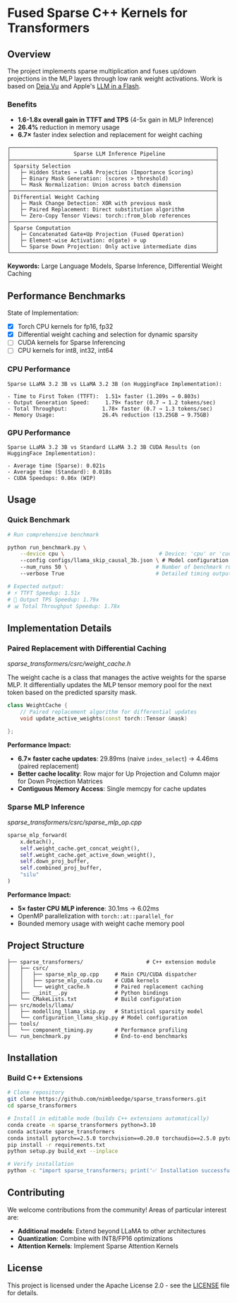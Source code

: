 # Fused Sparse C++ Kernels for Transformers

## Overview

The project implements sparse multiplication and fuses up/down projections in the MLP layers through low rank weight activations. 
Work is based on [Deja Vu](https://arxiv.org/abs/2310.17157) and Apple's [LLM in a Flash](https://arxiv.org/abs/2401.02486).

### Benefits
- **1.6-1.8x overall gain in TTFT and TPS** (4-5x gain in MLP Inference)
- **26.4%** reduction in memory usage
- **6.7×** faster index selection and replacement for weight caching


```
┌─────────────────────────────────────────────────────────────────┐
│                    Sparse LLM Inference Pipeline                │
├─────────────────────────────────────────────────────────────────┤
│ Sparsity Selection                                              │
│   ├─ Hidden States → LoRA Projection (Importance Scoring)       │
│   ├─ Binary Mask Generation: (scores > threshold)               │
│   └─ Mask Normalization: Union across batch dimension           │
├─────────────────────────────────────────────────────────────────┤
│ Differential Weight Caching                                     │
│   ├─ Mask Change Detection: XOR with previous mask              │
│   ├─ Paired Replacement: Direct substitution algorithm          │
│   └─ Zero-Copy Tensor Views: torch::from_blob references        │
├─────────────────────────────────────────────────────────────────┤
│ Sparse Computation                                              │
│   ├─ Concatenated Gate+Up Projection (Fused Operation)          │
│   ├─ Element-wise Activation: σ(gate) ⊙ up                      │
│   └─ Sparse Down Projection: Only active intermediate dims      │
└─────────────────────────────────────────────────────────────────┘
```

**Keywords:** Large Language Models, Sparse Inference, Differential Weight Caching

## Performance Benchmarks
State of Implementation:
- [x] Torch CPU kernels for fp16, fp32
- [x] Differential weight caching  and selection for dynamic sparsity
- [ ] CUDA kernels for Sparse Inferencing
- [ ] CPU kernels for int8, int32, int64

### CPU Performance 
```
Sparse LLaMA 3.2 3B vs LLaMA 3.2 3B (on HuggingFace Implementation):

- Time to First Token (TTFT):  1.51× faster (1.209s → 0.803s)
- Output Generation Speed:     1.79× faster (0.7 → 1.2 tokens/sec)  
- Total Throughput:           1.78× faster (0.7 → 1.3 tokens/sec)
- Memory Usage:               26.4% reduction (13.25GB → 9.75GB)
```

### GPU Performance

```
Sparse LLaMA 3.2 3B vs Standard LLaMA 3.2 3B CUDA Results (on HuggingFace Implementation):

- Average time (Sparse): 0.021s
- Average time (Standard): 0.018s
- CUDA Speedups: 0.86x (WIP)
```

## Usage

### Quick Benchmark

```bash
# Run comprehensive benchmark

python run_benchmark.py \
    --device cpu \                              # Device: 'cpu' or 'cuda'
    --config configs/llama_skip_causal_3b.json \ # Model configuration
    --num_runs 50 \                            # Number of benchmark runs
    --verbose True                             # Detailed timing output

# Expected output:
# ⚡ TTFT Speedup: 1.51x
# 🚀 Output TPS Speedup: 1.79x  
# 📊 Total Throughput Speedup: 1.78x
```

## Implementation Details

### Paired Replacement with Differential Caching
_sparse_transformers/csrc/weight_cache.h_

The weight cache is a class that manages the active weights for the sparse MLP. It differentially updates the MLP tensor memory pool for the next token based on the predicted sparsity mask.

```cpp
class WeightCache {
    // Paired replacement algorithm for differential updates
    void update_active_weights(const torch::Tensor &mask)

};
```

**Performance Impact:**
- **6.7× faster cache updates**: 29.89ms (naive `index_select`) → 4.46ms (paired replacement)
- **Better cache locality**: Row major for Up Projection and Column major for Down Projection Matrices
- **Contiguous Memory Access**: Single memcpy for cache updates 

### Sparse MLP Inference
_sparse_transformers/csrc/sparse_mlp_op.cpp_

```python
sparse_mlp_forward(
    x.detach(), 
    self.weight_cache.get_concat_weight(),
    self.weight_cache.get_active_down_weight(),
    self.down_proj_buffer,
    self.combined_proj_buffer,
    "silu"
)
```

**Performance Impact:**
- **5× faster CPU MLP inference**: 30.1ms → 6.02ms
- OpenMP parallelization with `torch::at::parallel_for`
- Bounded memory usage with weight cache memory pool

## Project Structure

```
├── sparse_transformers/                    # C++ extension module
│   ├── csrc/
│   │   ├── sparse_mlp_op.cpp     # Main CPU/CUDA dispatcher
│   │   ├── sparse_mlp_cuda.cu    # CUDA kernels
│   │   └── weight_cache.h        # Paired replacement caching
│   ├── __init__.py               # Python bindings
│   └── CMakeLists.txt            # Build configuration
├── src/models/llama/
│   ├── modelling_llama_skip.py   # Statistical sparsity model
│   └── configuration_llama_skip.py # Model configuration
├── tools/
│   └── component_timing.py       # Performance profiling
└── run_benchmark.py              # End-to-end benchmarks
```

## Installation


### Build C++ Extensions
```bash
# Clone repository
git clone https://github.com/nimbleedge/sparse_transformers.git
cd sparse_transformers

# Install in editable mode (builds C++ extensions automatically)
conda create -n sparse_transformers python=3.10
conda activate sparse_transformers
conda install pytorch==2.5.0 torchvision==0.20.0 torchaudio==2.5.0 pytorch-cuda=12.4 -c pytorch -c nvidia
pip install -r requirements.txt
python setup.py build_ext --inplace

# Verify installation
python -c "import sparse_transformers; print('✅ Installation successful!')"
```

## Contributing
We welcome contributions from the community! Areas of particular interest are:
- **Additional models**: Extend beyond LLaMA to other architectures
- **Quantization**: Combine with INT8/FP16 optimizations
- **Attention Kernels**: Implement Sparse Attention Kernels

## License

This project is licensed under the Apache License 2.0 - see the [LICENSE](LICENSE) file for details.

